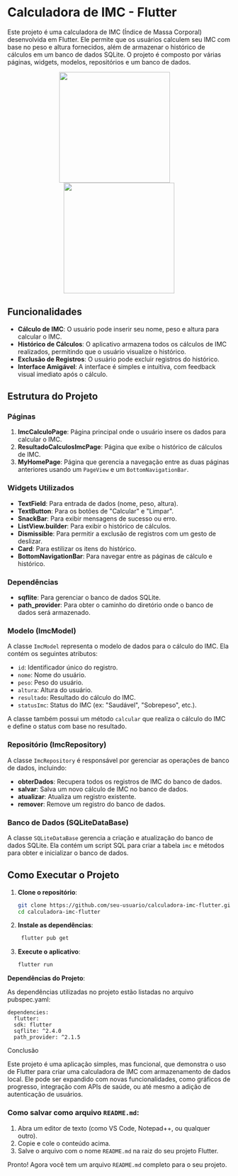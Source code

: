 # Calculadora de IMC - Flutter

Este projeto é uma calculadora de IMC (Índice de Massa Corporal) desenvolvida em Flutter. Ele permite que os usuários calculem seu IMC com base no peso e altura fornecidos, além de armazenar o histórico de cálculos em um banco de dados SQLite. O projeto é composto por várias páginas, widgets, modelos, repositórios e um banco de dados.

<div align="center">
    <img src="https://github.com/user-attachments/assets/f835449b-6167-488d-bbf8-e63654bf3471" width="250px" height="auto" style="margin-right: 20px;" />
    <img src="https://github.com/user-attachments/assets/bafb935e-f474-453f-878c-33b50c02b59f" width="250px" height="auto" />
  </div>

## Funcionalidades

- **Cálculo de IMC**: O usuário pode inserir seu nome, peso e altura para calcular o IMC.
- **Histórico de Cálculos**: O aplicativo armazena todos os cálculos de IMC realizados, permitindo que o usuário visualize o histórico.
- **Exclusão de Registros**: O usuário pode excluir registros do histórico.
- **Interface Amigável**: A interface é simples e intuitiva, com feedback visual imediato após o cálculo.

## Estrutura do Projeto

### Páginas

1. **ImcCalculoPage**: Página principal onde o usuário insere os dados para calcular o IMC.
2. **ResultadoCalculosImcPage**: Página que exibe o histórico de cálculos de IMC.
3. **MyHomePage**: Página que gerencia a navegação entre as duas páginas anteriores usando um `PageView` e um `BottomNavigationBar`.

### Widgets Utilizados

- **TextField**: Para entrada de dados (nome, peso, altura).
- **TextButton**: Para os botões de "Calcular" e "Limpar".
- **SnackBar**: Para exibir mensagens de sucesso ou erro.
- **ListView.builder**: Para exibir o histórico de cálculos.
- **Dismissible**: Para permitir a exclusão de registros com um gesto de deslizar.
- **Card**: Para estilizar os itens do histórico.
- **BottomNavigationBar**: Para navegar entre as páginas de cálculo e histórico.

### Dependências

- **sqflite**: Para gerenciar o banco de dados SQLite.
- **path_provider**: Para obter o caminho do diretório onde o banco de dados será armazenado.

### Modelo (ImcModel)

A classe `ImcModel` representa o modelo de dados para o cálculo do IMC. Ela contém os seguintes atributos:

- `id`: Identificador único do registro.
- `nome`: Nome do usuário.
- `peso`: Peso do usuário.
- `altura`: Altura do usuário.
- `resultado`: Resultado do cálculo do IMC.
- `statusImc`: Status do IMC (ex: "Saudável", "Sobrepeso", etc.).

A classe também possui um método `calcular` que realiza o cálculo do IMC e define o status com base no resultado.

### Repositório (ImcRepository)

A classe `ImcRepository` é responsável por gerenciar as operações de banco de dados, incluindo:

- **obterDados**: Recupera todos os registros de IMC do banco de dados.
- **salvar**: Salva um novo cálculo de IMC no banco de dados.
- **atualizar**: Atualiza um registro existente.
- **remover**: Remove um registro do banco de dados.

### Banco de Dados (SQLiteDataBase)

A classe `SQLiteDataBase` gerencia a criação e atualização do banco de dados SQLite. Ela contém um script SQL para criar a tabela `imc` e métodos para obter e inicializar o banco de dados.

## Como Executar o Projeto

1. **Clone o repositório**:
   ```bash
   git clone https://github.com/seu-usuario/calculadora-imc-flutter.git
   cd calculadora-imc-flutter
2. **Instale as dependências**:
   ``` bash
    flutter pub get

3. **Execute o aplicativo**:
    ```bash
    flutter run
   
**Dependências do Projeto**:

As dependências utilizadas no projeto estão listadas no arquivo pubspec.yaml:

    dependencies:
      flutter:
      sdk: flutter
      sqflite: ^2.4.0
      path_provider: ^2.1.5 

Conclusão

Este projeto é uma aplicação simples, mas funcional, que demonstra o uso de Flutter para criar uma calculadora de IMC com armazenamento de dados local. Ele pode ser expandido com novas funcionalidades, como gráficos de progresso, integração com APIs de saúde, ou até mesmo a adição de autenticação de usuários.


### Como salvar como arquivo `README.md`:
1. Abra um editor de texto (como VS Code, Notepad++, ou qualquer outro).
2. Copie e cole o conteúdo acima.
3. Salve o arquivo com o nome `README.md` na raiz do seu projeto Flutter.

Pronto! Agora você tem um arquivo `README.md` completo para o seu projeto.
